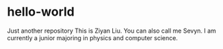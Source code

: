 # hello-world
Just another repository
This is Ziyan Liu. You can also call me Sevyn. I am currently a junior majoring in physics and computer science. 

